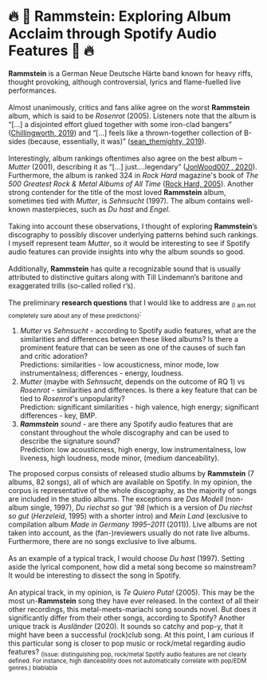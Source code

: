 # :fire: :love_you_gesture: Rammstein: Exploring Album Acclaim through Spotify Audio Features	:love_you_gesture: :fire:

**Rammstein** is a German Neue Deutsche Härte band known for heavy riffs, thought provoking, although controversial, lyrics and flame-fuelled live performances. \
\
Almost unanimously, critics and fans alike agree on the worst **Rammstein** album, which is said to be *Rosenrot* (2005). Listeners note that the album is “[…] a disjointed effort glued together with some iron-clad bangers” ([Chillingworth, 2019](https://www.loudersound.com/features/every-rammstein-album-ranked-from-worst-to-best)) and “[…] feels like a thrown-together collection of B-sides (because, essentially, it was)” ([sean_themighty, 2019](https://www.reddit.com/r/Rammstein/comments/ap83rs/anybody_agree/)). \
\
Interestingly, album rankings oftentimes also agree on the best album – *Mutter* (2001), describing it as “[…] just....legendary” ([JonWood007
, 2020](https://www.reddit.com/r/Rammstein/comments/gbbs9i/all_rammstein_albums_ranked_from_worst_to_best/)). Furthermore, the album is ranked 324 in *Rock Hard* magazine's book of *The 500 Greatest Rock & Metal Albums of All Time* ([Rock Hard, 2005](https://en.wikipedia.org/wiki/Mutter_(album)#cite_note-11)). Another strong contender for the title of the most loved **Rammstein** album, sometimes tied with *Mutter*, is *Sehnsucht* (1997). The album contains well-known masterpieces, such as *Du hast* and *Engel*. \
\
Taking into account these observations, I thought of exploring **Rammstein**’s discography to possibly discover underlying patterns behind such rankings. I myself represent team *Mutter*, so it would be interesting to see if Spotify audio features can provide insights into why the album sounds so good. \
\
Additionally, **Rammstein** has quite a recognizable sound that is usually attributed to distinctive guitars along with Till Lindemann’s baritone and exaggerated trills (so-called rolled r’s). \
\
The preliminary **research questions** that I would like to address are <sub>(I am not completely sure about any of these predictions)</sub>:
1. *Mutter* vs *Sehnsucht* - according to Spotify audio features, what are the similarities and differences between these liked albums? Is there a prominent feature that can be seen as one of the causes of such fan and critic adoration? \
Predictions: similarities - low acousticness, minor mode, low instrumentalness; differences - energy, loudness.
2. *Mutter* (maybe with *Sehnsucht*, depends on the outcome of RQ 1) vs *Rosenrot* - similarities and differences. Is there a key feature that can be tied to *Rosenrot*'s unpopularity? \
Prediction: significant similarities - high valence, high energy; significant differences - key, BMP.
3. ***Rammstein** sound* - are there any Spotify audio features that are constant throughout the whole discography and can be used to describe the signature sound? \
Prediction: low acousticness, high energy, low instrumentalness, low liveness, high loudness, mode minor, (medium danceability).
<!-- -->
The proposed corpus consists of released studio albums by **Rammstein** (7 albums, 82 songs), all of which are available on Spotify. In my opinion, the corpus is representative of the whole discography, as the majority of songs are included in the studio albums. The exceptions are *Das Modell* (non-album single, 1997), *Du riechst so gut '98* (which is a version of *Du riechst so gut* (*Herzeleid*, 1995) with a shorter intro) and *Mein Land* (exclusive to compilation album *Made in Germany 1995–2011* (2011)). Live albums are not taken into account, as the (fan-)reviewers usually do not rate live albums. Furthermore, there are no songs exclusive to live albums. \
\
As an example of a typical track, I would choose *Du hast* (1997). Setting aside the lyrical component, how did a metal song become so mainstream? It would be interesting to dissect the song in Spotify. \
\
An atypical track, in my opinion, is *Te Quiero Puta!* (2005). This may be the most un-**Rammstein** song they have ever released. In the context of all their other recordings, this metal-meets-mariachi song sounds novel. But does it significantly differ from their other songs, according to Spotify? Another unique track is *Ausländer* (2020). It sounds so catchy and pop-y, that it might have been a successful (rock)club song. At this point, I am curious if this particular song is closer to pop music or rock/metal regarding audio features? <sub>(Issue: distinguishing pop, rock/metal Spotify audio features are not clearly defined. For instance, high danceability does not automatically correlate with pop/EDM genres.) blablabla</sub>
